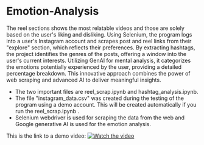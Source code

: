 # Emotion-Analysis
The reel sections shows the most relatable videos and those are solely based on the user's liking and disliking. Using Selenium, the program logs into a user's Instagram account and scrapes post and reel links from their "explore" section, which reflects their preferences. By extracting hashtags, the project identifies the genres of the posts, offering a window into the user's current interests. Utilizing GenAI for mental analysis, it categorizes the emotions potentially experienced by the user, providing a detailed percentage breakdown. This innovative approach combines the power of web scraping and advanced AI to deliver meaningful insights.
- The two important files are reel_scrap.ipynb and hashtag_analysis.ipynb.
- The file "instagram_data.csv" was created during the testing of the program using a demo account. This will be created automatically if you run the reel_scrap.ipynb .
- Selenium webdriver is used for scraping the data from the web and Google generative AI is used for the emotion analysis. 

This is the link to a demo video:
[![Watch the video](assets/EA_thumbnail.png)](https://youtu.be/4ca02xeRwBA)
